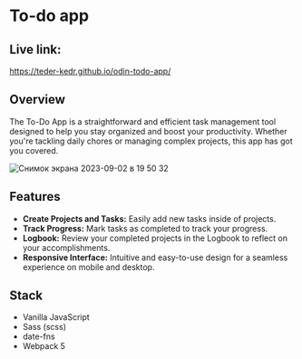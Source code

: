 # To-do app

## Live link:
https://teder-kedr.github.io/odin-todo-app/

## Overview
The To-Do App is a straightforward and efficient task management tool designed to help you stay organized and boost your productivity. Whether you're tackling daily chores or managing complex projects, this app has got you covered.

![Снимок экрана 2023-09-02 в 19 50 32](https://github.com/Teder-kedr/odin-todo-app/assets/124440529/37de60b7-5d64-4bb4-94eb-b60c4b7bff33)

## Features
- __Create Projects and Tasks:__ Easily add new tasks inside of projects.
- __Track Progress:__ Mark tasks as completed to track your progress.
- __Logbook:__ Review your completed projects in the Logbook to reflect on your accomplishments.
- __Responsive Interface:__ Intuitive and easy-to-use design for a seamless experience on mobile and desktop.

## Stack
- Vanilla JavaScript
- Sass (scss)
- date-fns
- Webpack 5
